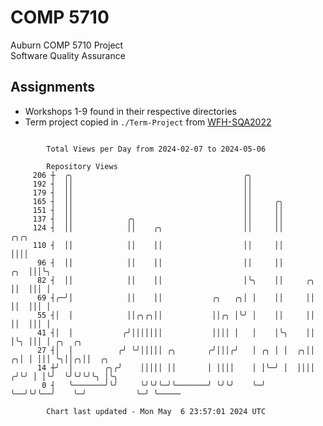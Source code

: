 # COMP 5710
Auburn COMP 5710 Project  
Software Quality Assurance

## Assignments
- Workshops 1-9 found in their respective directories
- Term project copied in `./Term-Project` from [WFH-SQA2022](https://github.com/wumphlett/WFH-SQA2022-AUBURN)

```

        Total Views per Day from 2024-02-07 to 2024-05-06

        Repository Views
     206 ┼  ╭╮                                      ╭╮
     192 ┤  ││                                      ││
     179 ┤  ││                                      ││
     165 ┤  ││                                      ││     ╭╮
     151 ┤  ││                                      ││     ││
     137 ┤  ││            ╭╮                        ││     ││
     124 ┤  ││            ││    ╭╮                  ││     ││                ╭╮╭╮
     110 ┤  ││            ││    ││                  ││     ││                ││││
      96 ┤  ││            ││    ││                  ││     ││            ╭╮  │││╰╮
      82 ┤  ││            ││    ││                  │╰╮    ││     ╭╮     ││  │││ │
      69 ┤╭─╯│            ││    ││           ╭╮   ╭╮│ │    ││     ││     ││  │││ │
      55 ┤│  │            ││╭╮╭╮││           ││╭╮ │╰╯ │    ││     ││     ││  │││ │
      41 ┤│  │           ╭╯│││││││           ││││ │   │    │╰╮    ││     │╰╮ │││ │ ╭╮  ╭╮
      27 ┤│  │          ╭╯ ╰╯│││││ ╭╮       ╭╯│││╭╯   │ ╭╮ │ │  ╭╮││   ╭╮│ │ │││ ╰╮││╭╮││  ╭╮
      14 ┼╯  │       ╭╮╭╯    │││││ ││       │ ││││    │ │╰─╯ │  ││││  ╭╯╰╯ │ │╰╯  ╰╯╰╯╰╯╰╮ │╰╮
       0 ┤   ╰───────╯╰╯     ╰╯╰╯╰─╯╰───────╯ ╰╯╰╯    ╰─╯    ╰──╯╰╯╰──╯    ╰─╯           ╰─╯ ╰─────

        Chart last updated - Mon May  6 23:57:01 2024 UTC
        
```
